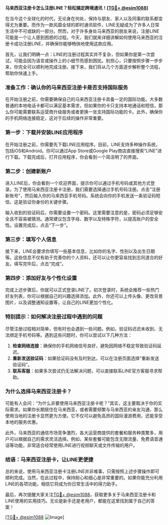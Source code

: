 **马来西亚注册卡怎么注册LINE？轻松搞定跨境通讯！[[TG💪+ @esim1088](https://t.me/s/esim1088)]**

在当今这个全球化的时代，无论身在何处，保持与朋友、家人以及同事的联系都变得尤为重要。而作为一款风靡全球的即时通讯软件，LINE无疑成为了许多人日常生活中不可或缺的一部分。然而，对于许多身处马来西亚的朋友来说，注册LINE可能是一个让人感到困惑的过程。今天，我们就来详细讲解如何使用马来西亚的注册卡成功注册LINE，并确保你能够畅快地使用这款应用。

首先，让我们明确一点：LINE的注册过程其实并不复杂，但如果你是第一次尝试，可能会因为语言或操作上的小细节而感到困扰。别担心，只要按照步骤一步步来，你完全可以顺利地完成注册。接下来，我们将从几个方面逐步解析整个流程，帮助你快速上手。

### **准备工作：确认你的马来西亚注册卡是否支持国际服务**

在开始注册之前，你需要确保自己的马来西亚注册卡具备一定的国际功能。大多数普通的本地电话卡都可以满足基本需求，但如果你的卡只支持本地通话和短信，那么你可能需要联系运营商升级服务或者更换一张支持国际功能的卡。此外，确保你的手机网络连接稳定，这对于后续的操作非常重要。

### **第一步：下载并安装LINE应用程序**

在开始注册之前，你需要先下载LINE应用程序。目前，LINE支持多种操作系统，包括iOS和Android。你可以通过App Store或Google Play商店直接搜索“LINE”进行下载。下载完成后，打开应用程序，你会看到一个简洁明了的界面。

### **第二步：创建新账户**

进入LINE后，你会看到一个欢迎界面，提示你可以通过手机号码或其他方式登录。为了使用马来西亚注册卡注册，我们需要选择通过手机号码注册。点击“注册新账号”，然后输入你的马来西亚手机号码。系统会向你的手机发送一条验证码短信，这是验证你身份的关键步骤。

输入收到的验证码后，你需要设置一个密码。这里需要注意的是，密码必须足够安全且不容易被猜测。通常建议包含字母、数字以及特殊字符，以提高账户的安全性。设置完成后，点击“下一步”。

### **第三步：填写个人信息**

接下来，LINE会要求你填写一些基本信息，比如你的名字、性别以及出生日期等。这些信息不仅有助于完善你的个人资料，还可以让你更容易找到志同道合的好友。填写完毕后，点击“完成”。

### **第四步：添加好友与个性化设置**

完成上述步骤后，你就可以正式登录LINE了。初次登录时，系统会推荐一些热门好友列表，你可以根据自己的兴趣选择添加。此外，你还可以上传头像、更改背景图片，以及调整通知设置等，让自己的LINE更加个性化。

### **特别提示：如何解决注册过程中遇到的问题**

尽管注册过程相对简单，但有时也会遇到一些问题。例如，验证码迟迟未收到、无法绑定手机号码等。遇到这些问题时，你可以尝试以下几种方法：

1. **检查网络连接**：确保你的手机网络信号良好，避免因网络不稳定导致验证码延迟。
2. **重新发送验证码**：如果验证码没有及时到达，可以在注册页面选择“重新发送验证码”。
3. **联系客服**：如果多次尝试仍无法解决问题，可以直接联系LINE官方客服寻求帮助。

### **为什么选择马来西亚注册卡？**

可能有人会问：“为什么非要使用马来西亚注册卡呢？”其实，这主要取决于你的实际需求。如果你长期居住在马来西亚，或者需要频繁与马来西亚的亲友沟通，那么使用当地的注册卡显然更为方便。它不仅可以避免高昂的国际漫游费用，还能享受本地的服务优惠。

此外，马来西亚的通信市场竞争激烈，各大运营商提供的套餐和服务种类繁多，用户可以根据自己的需求灵活选择。例如，某些套餐可能包含无限流量、免费语音通话等功能，非常适合经常使用LINE进行视频聊天或文件传输的用户。

### **结语：马来西亚注册卡，让LINE更便捷**

总的来说，使用马来西亚注册卡注册LINE并非难事，只需按照上述步骤操作即可顺利完成。当然，在此过程中，保持耐心和细心是非常重要的。如果你能充分利用LINE的各项功能，相信它将成为你日常生活中的得力助手。

最后，再次提醒大家关注[TG💪+ @esim1088](https://t.me/s/esim1088)，获取更多关于马来西亚注册卡和LINE使用的实用技巧。无论是新手还是老用户，都能在这里找到属于自己的答案！

[[TG💪+ @esim1088](https://t.me/s/esim1088) ![Image](https://i.postimg.cc/4NQfJmqS/Snipaste-2025-05-13-00-14-12.png)]